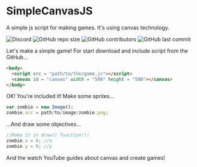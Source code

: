 # SimpleCanvasJS
A simple js script for making games. It's using canvas technology.

![Discord](https://img.shields.io/discord/688790223173189708) 
![GitHub repo size](https://img.shields.io/github/repo-size/CalibriLight/SimpleCanvasJS)
![GitHub contributors](https://img.shields.io/github/contributors/CalibriLight/SimpleCanvasJS)
![GitHub last commit](https://img.shields.io/github/last-commit/CalibriLight/SimpleCanvasJS)

Let's make a simple game!
For start download  and include script from the GitHub...
```html
<body>
  <script src = "path/to/the/game.js"></script>
  <canvas id = "canvas" width = "500" height = "500"></canvas>
</body>
```

OK! You're included it! Make some sprites...
```javascript
var zombie = new Image();
zombie.src = path/to/image/zombie.png;
```
...And draw some objectives...
```javascript
//Make it in draw() function!!!
zombie.x = 0; //x
zombie.y = 0; //y
```
And the watch YouTube guides about canvas and create games! 

